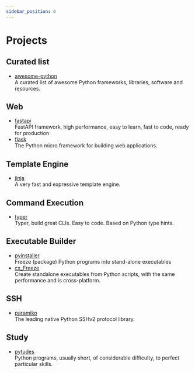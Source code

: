 ```yaml
---
sidebar_position: 0
---
```


# Projects

## Curated list

- [awesome-python](https://github.com/vinta/awesome-python)
  <br/>A curated list of awesome Python frameworks, libraries, software and resources.

## Web

- [fastapi](https://fastapi.tiangolo.com/)
  <br/>FastAPI framework, high performance, easy to learn, fast to code, ready for production
- [flask](https://github.com/pallets/flask)
  <br/>The Python micro framework for building web applications.

## Template Engine

- [jinja](https://github.com/pallets/jinja)
  <br/>A very fast and expressive template engine.

## Command Execution

- [typer](https://typer.tiangolo.com/)
  <br/>Typer, build great CLIs. Easy to code. Based on Python type hints.

## Executable Builder

- [pyinstaller](https://github.com/pyinstaller/pyinstaller)
  <br/>Freeze (package) Python programs into stand-alone executables
- [cx_Freeze](https://github.com/marcelotduarte/cx_Freeze)
  <br/>Create standalone executables from Python scripts, with the same performance and is cross-platform.

## SSH

- [paramiko](https://github.com/paramiko/paramiko)
  <br/>The leading native Python SSHv2 protocol library.

## Study

- [pytudes](https://github.com/norvig/pytudes)
  <br/>Python programs, usually short, of considerable difficulty, to perfect particular skills.

